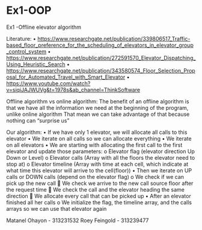 # Ex1-OOP
Ex1 -Offline elevator algorithm

Literature:
•	https://www.researchgate.net/publication/339806517_Traffic-based_floor_preference_for_the_scheduling_of_elevators_in_elevator_group_control_system
•	https://www.researchgate.net/publication/272591570_Elevator_Dispatching_Using_Heuristic_Search
•	https://www.researchgate.net/publication/343580574_Floor_Selection_Proposal_for_Automated_Travel_with_Smart_Elevator
•	https://www.youtube.com/watch?v=siqiJAJWUVg&t=1978s&ab_channel=ThinkSoftware

Offline algorithm vs online algorithm:
The benefit of an offline algorithm is that we have all the information we need at the beginning of the program, unlike online algorithm 
That mean we can take advantage of that because nothing can “surprise us”

Our algorithm:
•	If we have only 1 elevator, we will allocate all calls to this elevator
•	We iterate on all calls so we can allocate everything 
•	We iterate on all elevators
•	We are starting with allocating the first call to the first elevator and update those parameters:
o	Elevator flag (elevator direction Up Down or Level)
o	Elevator calls (Array with all the floors the elevator need to stop at)
o	Elevator timeline (Array with time at each cell, which indicate at what time this elevator will arrive to the cell(floor))
•	Then we iterate on UP calls or DOWN calls (depend on the elevator flag) 
o	We check if we can pick up the new call
	We check we arrive to the new call source floor after the request time 
	We check the call and the elevator heading the same direction 
	We allocate every call that can be picked up
•	After an elevator finished all her calls 
o	We initialize the flag, the timeline array, and the calls arrays so we can use that elevator again 

Matanel Ohayon - 313231532
Roey Feingold - 313239477 
